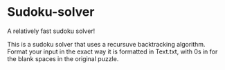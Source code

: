 # Sudoku-solver
A relatively fast sudoku solver!

This is a sudoku solver that uses a recursuve backtracking algorithm. Format your input in the exact way it is formatted in Text.txt, with 0s in for the blank spaces in the original puzzle.
